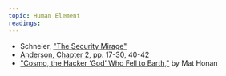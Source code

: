 ```yaml
---
topic: Human Element
readings:
---
```

* Schneier, ["The Security Mirage"](https://www.ted.com/talks/bruce_schneier)
* [Anderson, Chapter 2](http://www.cl.cam.ac.uk/~rja14/Papers/SEv2-c02.pdf), pp.
  17-30, 40-42
* ["Cosmo, the Hacker ‘God’ Who Fell to
  Earth,"](http://www.wired.com/2012/09/cosmo-the-god-who-fell-to-earth/) by Mat
  Honan

